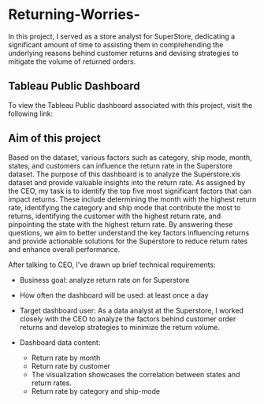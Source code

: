 # Returning-Worries-
In this project, I served as a store analyst for SuperStore, dedicating a significant amount of time to assisting them in comprehending the underlying reasons behind customer returns and devising strategies to mitigate the volume of returned orders.

## Tableau Public Dashboard
To view the Tableau Public dashboard associated with this project, visit the following link:

## Aim of this project
Based on the dataset, various factors such as category, ship mode, month, states, and customers can influence the return rate in the Superstore dataset. The purpose of this dashboard is to analyze the Superstore.xls dataset and provide valuable insights into the return rate. As assigned by the CEO, my task is to identify the top five most significant factors that can impact returns. These include determining the month with the highest return rate, identifying the category and ship mode that contribute the most to returns, identifying the customer with the highest return rate, and pinpointing the state with the highest return rate. By answering these questions, we aim to better understand the key factors influencing returns and provide actionable solutions for the Superstore to reduce return rates and enhance overall performance.
 
 After talking to CEO, I've drawn up brief technical requirements:
- Business goal: analyze return rate on for Superstore
- How often the dashboard will be used: at least once a day

- Target dashboard user: As a data analyst at the Superstore, I worked closely with the CEO to analyze the factors behind customer order returns and develop strategies to minimize the return volume.

- Dashboard data content:
    - Return rate by month
    - Return rate by customer
    - The visualization showcases the correlation between states and return rates.
    - Return rate by category and ship-mode
    
